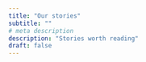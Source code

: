 ```yaml
---
title: "Our stories"
subtitle: ""
# meta description
description: "Stories worth reading"
draft: false
---
```

